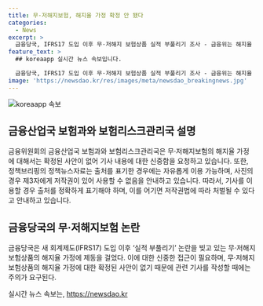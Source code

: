 ```yaml
---
title: 무·저해지보험, 해지율 가정 확정 안 됐다
categories:
  - News
excerpt: >
  금융당국, IFRS17 도입 이후 무·저해지 보험상품 실적 부풀리기 조사 - 금융위는 해지율 가정 논란에 제동 걸고 있지만, 확정된 사안은 아직 없다고 전함. 무·저해지보험 관련 정책 이슈에 대한 신중한 관심이 필요하며, 자세한 내용은 해당 기관으로 문의바랍니다. [자료출처=정책브리핑]
feature_text: >
  ## koreaapp 실시간 뉴스 속보입니다.

  금융당국, IFRS17 도입 이후 무·저해지 보험상품 실적 부풀리기 조사 - 금융위는 해지율 가정 논란에 제동 걸고 있지만, 확정된 사안은 아직 없다고 전함. 무·저해지보험 관련 정책 이슈에 대한 신중한 관심이 필요하며, 자세한 내용은 해당 기관으로 문의바랍니다. [자료출처=정책브리핑]
image: 'https://newsdao.kr/res/images/meta/newsdao_breakingnews.jpg'
---
```


<p><img src="https://newsdao.kr/res/images/meta/newsdao_breakingnews.jpg" alt="koreaapp 속보" /></p>

<h2 data-ke-size="size26">금융산업국 보험과와 보험리스크관리국 설명</h2>

<p data-ke-size="size16">금융위원회의 금융산업국 보험과와 보험리스크관리국은 무·저해지보험의 해지율 가정에 대해서는 확정된 사안이 없어 기사 내용에 대한 신중함을 요청하고 있습니다. 또한, 정책브리핑의 정책뉴스자료는 출처를 표기한 경우에는 자유롭게 이용 가능하며, 사진의 경우 제3자에게 저작권이 있어 사용할 수 없음을 안내하고 있습니다. 따라서, 기사를 이용할 경우 출처를 정확하게 표기해야 하며, 이를 어기면 저작권법에 따라 처벌될 수 있다고 안내하고 있습니다.</p>

<h2 data-ke-size="size26">금융당국의 무·저해지보험 논란</h2>

<p data-ke-size="size16">금융당국은 새 회계제도(IFRS17) 도입 이후 ‘실적 부풀리기’ 논란을 빚고 있는 무·저해지 보험상품의 해지율 가정에 제동을 걸었다. 이에 대한 신중한 접근이 필요하며, 무·저해지 보험상품의 해지율 가정에 대한 확정된 사안이 없기 때문에 관련 기사를 작성할 때에는 주의가 요구된다.</p>
실시간 뉴스 속보는, <a href="https://newsdao.kr" rel="dofollow">https://newsdao.kr</a>


